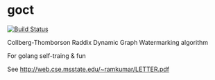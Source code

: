 # goct

[![Build Status](https://travis-ci.org/amassanet/goct.svg?branch=master)](https://travis-ci.org/amassanet/goct)

Collberg-Thomborson Raddix Dynamic Graph Watermarking algorithm

For golang self-traing & fun

See http://web.cse.msstate.edu/~ramkumar/LETTER.pdf 
